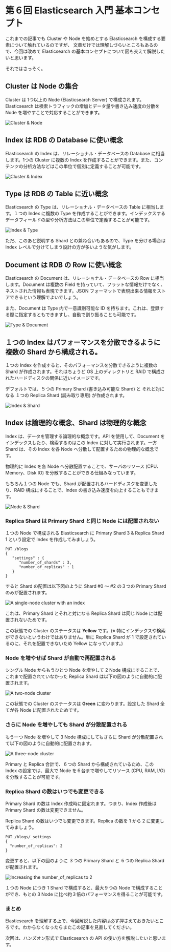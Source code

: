 # 第６回 Elasticsearch 入門 基本コンセプト
これまでの記事でも Cluster や Node を始めとする Elasticsearch を構成する要素について触れているのですが、
文章だけでは理解しづらいところもあるので、今回は改めて Elasticsearch の基本コンセプトについて図も交えて解説したいと思います。

それではさっそく。

## Cluster は Node の集合
Cluster は 1つ以上の Node (Elasticsearch Server) で構成されます。Elasticsearch は検索トラフィックの増加とデータ量や書き込み速度の分散を Node を増やすことで対応することができます。

![Cluster & Node](https://raw.githubusercontent.com/KunihikoKido/docs/master/images/elasticsearch-getting-started-06.001.png)

## Index は RDB の Database に使い概念
Elasticsearch の Index は、リレーショナル・データベースの Database に相当します。1つの Cluster に複数の Index を作成することができます。また、コンテンツの分析方法などはこの単位で個別に定義することが可能です。

![Cluster &  Index](https://raw.githubusercontent.com/KunihikoKido/docs/master/images/elasticsearch-getting-started-06.002.png)

## Type は RDB の Table に近い概念
Elasticsearch の Type は、リレーショナル・データベースの Table に相当します。１つの Index に複数の Type を作成することができます。インデックスするデータフィールドの型や分析方法はこの単位で定義することが可能です。

![Index & Type](https://raw.githubusercontent.com/KunihikoKido/docs/master/images/elasticsearch-getting-started-06.003.png)

ただ、このあと説明する Shard との兼ね合いもあるので、Type を分ける場合は Index レベルで分けてしまう設計の方が多いような気がします。

## Document は RDB の Row に使い概念
Elasticsearch の Document は、リレーショナル・データベースの Row に相当します。Document は複数の Field を持っていて、フラットな情報だけでなく、ネストされた情報も表現できます。JSON フォーマットで表現出来る情報をストアできるという理解でよいでしょう。

また、Document は Type 内で一意識別可能な ID を持ちます。これは、登録する際に指定するともできますし、自動で割り振ることも可能です。

![Type & Document](https://raw.githubusercontent.com/KunihikoKido/docs/master/images/elasticsearch-getting-started-06.004.png)

## １つの Index はパフォーマンスを分散できるように 複数の Shard から構成される。
１つの Index を作成すると、そのパフォーマンスを分散できるように複数の Shard が作成されます。それはちょうど OS 上のディレクトリと RAID で構成されたハードディスクの関係に近いイメージです。

デフォルトでは、５つの Primary Shard (書き込み可能な Shard) と それと対になる １つの Replica Shard (読み取り専用) が作成されます。

 ![Index & Shard](https://raw.githubusercontent.com/KunihikoKido/docs/master/images/elasticsearch-getting-started-06.006.png)

## Index は論理的な概念、Shard は物理的な概念
Index は、データを管理する論理的な概念です。API を使用して、Document をインデックスしたり、検索するのはこの Index に対して実行されます。一方 Shard は、その Index を各 Node へ分散して配置するための物理的な概念です。

物理的に Index を各 Node へ分散配置することで、サーバのリソース (CPU、Memory、Disk IO) を分散することができる仕組みなっています。

もちろん１つの Node でも、Shard が配置されるハードディスクを変更したり、RAID 構成にすることで、Index の書き込み速度を向上することもできます。

![Node & Shard](https://raw.githubusercontent.com/KunihikoKido/docs/master/images/elasticsearch-getting-started-06.005.png)

### Replica Shard は Primary Shard と同じ Node には配置されない
１つの Node で構成される Elasticsearch に Primary Shard 3 & Replica Shard 1 という設定で Index を作成してみましょう。

```
PUT /blogs
{
   "settings" : {
      "number_of_shards" : 3,
      "number_of_replicas" : 1
   }
}
```

すると Shard の配置は以下図のように Shard #0 〜 #2 の３つの Primary Shard のみが配置されます。

![A single-node cluster with an index](https://raw.githubusercontent.com/KunihikoKido/docs/master/images/elasticsearch-getting-started-06.007.png)

これは、Primary Shard とそれと対になる Replica Shard は同じ Node には配置されないためです。

この状態での Cluster のステータスは **Yellow** です。(※ 特にインデックスや検索ができないというわけではありません。単に Replica Shard が 1 で設定されているのに、それを配置できないため Yellow になっています。)

### Node を増やせば Shard が自動で再配置される
シングル Node からもうひとつ Node を増やして 2 Node 構成にすることで、これまで配置されていなかった  Replica Shard は以下の図のように自動的に配置されます。

![A two-node cluster](https://raw.githubusercontent.com/KunihikoKido/docs/master/images/elasticsearch-getting-started-06.008.png)

この状態での Cluster のステータスは **Green** に変わります。設定した Shard 全てが各 Node に配置されたためです。

### さらに Node を増やしても Shard が分散配置される
もう一つ Node を増やして 3 Node 構成にしてもさらに Shard が分散配置されて以下の図のように自動的に配置されます。

![A three-node cluster](https://raw.githubusercontent.com/KunihikoKido/docs/master/images/elasticsearch-getting-started-06.009.png)

Primary と Replica 合計で、６つの Shard から構成されているため、この Index の設定では、最大で Node を６台まで増やしてリソース (CPU, RAM, I/O) を分散することが可能です。

### Replica Shard の数はいつでも変更できる
Primary Shard の数は Index 作成時に固定れます。つまり、Index 作成後は Primary Shard の数は変更できません。

Replica Shard の数はいつでも変更できます。Replica の数を 1 から 2 に変更してみましょう。

```
PUT /blogs/_settings
{
  "number_of_replicas": 2
}
```

変更すると、以下の図のように ３つの Primary Shard と ６つの Replica Shard が配置されます。

![Increasing the number_of_replicas to 2](https://raw.githubusercontent.com/KunihikoKido/docs/master/images/elasticsearch-getting-started-06.010.png)

１つの Node につき 1 Shard で構成すると、最大９つの Node で構成することができ、もとの 3 Node に比べ約３倍のパフォーマンスを得ることが可能です。

### まとめ
Elasticsearch を理解する上で、今回解説した内容は必ず押さえておきたいところです。わからなくなったらまたこの記事を見直してください。

次回は、ハンズオン形式で Elasticsearch の API の使い方を解説したいと思います。

